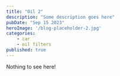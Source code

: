 ```yaml
---
title: "Oil 2"
description: "Some description goes here"
pubDate: "Sep 15 2023"
heroImage: '/blog-placeholder-2.jpg'
categories:
    - car 
    - oil filters
published: true
---
```


Nothing to see here!
